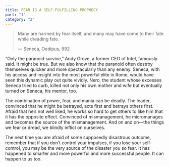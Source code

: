 ```yaml
---
title: FEAR IS A SELF-FULFILLING PROPHECY
part: "1"
category: "2"
---
```


> Many are harmed by fear itself, and many may have come to their fate while dreading fate.
>
> — Seneca, Oedipus, 992

“Only the paranoid survive,” Andy Grove, a former CEO of Intel, famously said. It might be true. But we also know that the paranoid often destroy themselves quicker and more spectacularly than any enemy. Seneca, with his access and insight into the most powerful elite in Rome, would have seen this dynamic play out quite vividly. Nero, the student whose excesses Seneca tried to curb, killed not only his own mother and wife but eventually turned on Seneca, his mentor, too.

The combination of power, fear, and mania can be deadly. The leader, convinced that he might be betrayed, acts first and betrays others first. Afraid that he’s not well liked, he works so hard to get others to like him that it has the opposite effect. Convinced of mismanagement, he micromanages and becomes the source of the mismanagement. And on and on—the things we fear or dread, we blindly inflict on ourselves.

The next time you are afraid of some supposedly disastrous outcome, remember that if you don’t control your impulses, if you lose your self-control, you may be the very source of the disaster you so fear. It has happened to smarter and more powerful and more successful people. It can happen to us too.
